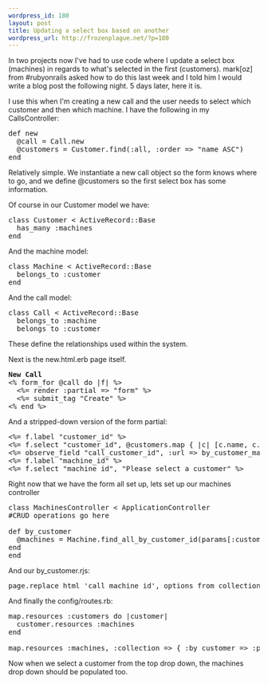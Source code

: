 ```yaml
--- 
wordpress_id: 180
layout: post
title: Updating a select box based on another
wordpress_url: http://frozenplague.net/?p=180
---
```

In two projects now I've had to use code where I update a select box (machines) in regards to what's selected in the first (customers). mark[oz] from #rubyonrails asked how to do this last week and I told him I would write a blog post the following night. 5 days later, here it is.

I use this when I'm creating a new call and the user needs to select which customer and then which machine. I have the following in my CallsController:
<pre lang="rails">def new
  @call = Call.new
  @customers = Customer.find(:all, :order => "name ASC")
end</pre>
Relatively simple. We instantiate a new call object so the form knows where to go, and we define <span class="term">@customers</span> so the first select box has some information.

Of course in our Customer model we have:
<pre lang="rails">class Customer < ActiveRecord::Base
  has_many :machines
end</pre>
And the machine model:
<pre lang="rails">class Machine < ActiveRecord::Base
  belongs_to :customer
end</pre>
And the call model:
<pre lang="rails">class Call < ActiveRecord::Base
  belongs_to :machine
  belongs_to :customer
</pre>

These define the relationships used within the system.

Next is the <span class="term">new.html.erb</span> page itself.
<pre lang="rails"><strong>New Call</strong>
<% form_for @call do |f| %>
  <%= render :partial => "form" %>
  <%= submit_tag "Create" %>
<% end %></pre>
And a stripped-down version of the form partial:
<pre lang="rails"><%= f.label "customer_id" %>
<%= f.select "customer_id", @customers.map { |c| [c.name, c.id] }%>
<%= observe_field "call_customer_id", :url => by_customer_machines_path, :with => "customer_id" %>
<%= f.label "machine_id" %>
<%= f.select "machine_id", "Please select a customer" %></pre>
Right now that we have the form all set up, lets set up our machines controller
<pre lang="rails">class MachinesController < ApplicationController
#CRUD operations go here

def by_customer
  @machines = Machine.find_all_by_customer_id(params[:customer_id])
end
end</pre>
And our <span class="term">by_customer.rjs</span>:
<pre lang="rails">page.replace_html 'call_machine_id', options_from_collection_for_select(@machines, "id", "name")</pre>
And finally the config/routes.rb:
<pre lang="rails">map.resources :customers do |customer|
  customer.resources :machines
end

map.resources :machines, :collection => { :by_customer => :post }</pre>
Now when we select a customer from the top drop down, the machines drop down should be populated too.
